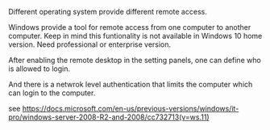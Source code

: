 Different operating system provide different remote access.

Windows provide a tool for remote access from one computer to another computer.  Keep in mind this funtionality is not available in Windows 10 home version.  Need professional or enterprise version.

After enabling the remote desktop in the setting panels, one can define who is allowed to login.

And there is a netwrok level authentication that limits the computer which can login to the computer.

see https://docs.microsoft.com/en-us/previous-versions/windows/it-pro/windows-server-2008-R2-and-2008/cc732713(v=ws.11)
